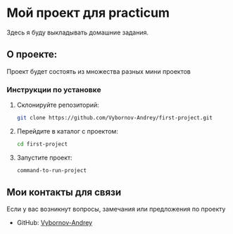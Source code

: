 # Мой проект для practicum

Здесь я буду выкладывать домашние задания.

## О проекте:

Проект будет состоять из множества разных мини проектов

### Инструкции по установке

1. Склонируйте репозиторий:

    ```bash
    git clone https://github.com/Vybornov-Andrey/first-project.git
    ```

2. Перейдите в каталог с проектом:

    ```bash
    cd first-project
    ```

3. Запустите проект:

    ```bash
    command-to-run-project
    ```

## Мои контакты для связи

Если у вас возникнут вопросы, замечания или предложения по проекту

- GitHub: [Vybornov-Andrey](https://github.com/Vybornov-Andrey)
